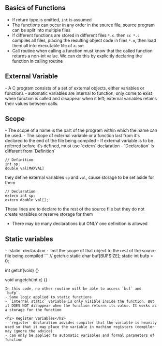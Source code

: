 
<h2> Basics of Functions</h2>

- If return type is omitted, `int` is assumed
- The functions can occur in any order in the source file, source program can be split into multiple files
- If different functions are stored in different files `*.c`. then `cc *.c` compiles all files, placing the resulting object code in files `*.o`, then load them all into executable file of `a.out`
- Call routine when calling a function must know that the called function returns a non-int value. We can do this by explicitly declaring the function in calling routine

<h2> External Variable </h2>
- A C program consists of a set of external objects, either variables or functions
- automatic variables are internal to function, only come to exist when function is called and disappear when it left; external variables retains their values between calls.

<h2> Scope </h2>
- The scope of a name is the part of the program within which the name can be used.
- The scope of external variable or a function last from it's declared to the end of the file being compiled
- If external variable is to be referred before it's defined, must use `extern` declaration
- `Declaration` is different from `Definition`

```
// Definition
int sp;
double val[MAXVAL]
```
they define external variables `sp` and `val`, cause storage  to be set aside for them

```
// Declaration
extern int sp;
extern double val[];
```
These lines are to declare to the rest of the source file but they do not create varaibles or reserve storage for them
- There may be many declarations but ONLY one definition is allowed

<h2> Static variables</h2>
- `static` declaration - limit the scope of that object to the rest of the source file being compiled
```
// getch.c
static char buf[BUFSIZE];
static int bufp = 0;

int getch(void) {}

void ungetch(int c) {}
```
In this code, no other routine will be able to access `buf` and `bufp`.
- Same logic applied to static functions
- `internal static` variable is only visible inside the function. But it DOES NOT disappear when the function returns its value. It works as a storage for the function

<h2> Register Variables</h2>
- `register` declaration advides compiler that the variable is heavily used so that it may place the variable in machine registers (compiler may ignore the advice)
- can only be applied to automatic variables and formal parameters of function
